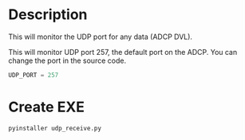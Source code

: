 # Description
This will monitor the UDP port for any data (ADCP DVL).

This will monitor UDP port 257, the default port on the ADCP.  You can change the port in the source code.
```python
UDP_PORT = 257
```

# Create EXE
```bash
pyinstaller udp_receive.py
```